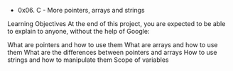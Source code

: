 * 0x06. C - More pointers, arrays and strings


Learning Objectives
At the end of this project, you are expected to be able to explain to anyone, without the help of Google:


What are pointers and how to use them
What are arrays and how to use them
What are the differences between pointers and arrays
How to use strings and how to manipulate them
Scope of variables

